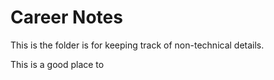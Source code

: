 # Career Notes

This is the folder is for keeping track of non-technical details.

This is a good place to 